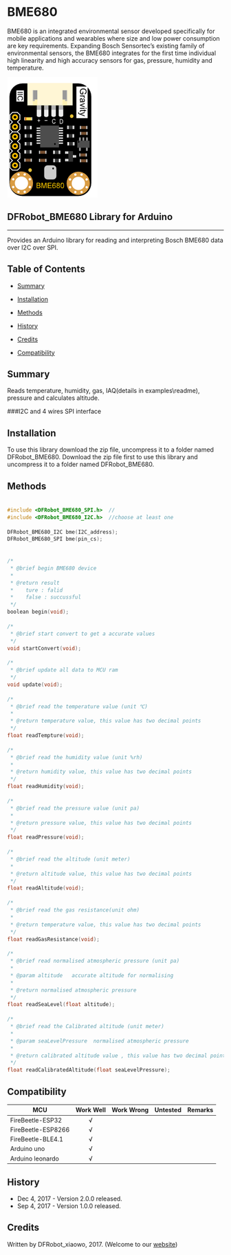 # BME680
BME680 is an integrated environmental sensor developed specifically for mobile applications and wearables 
where size and low power consumption are key requirements. Expanding Bosch Sensortec’s existing family of environmental sensors, 
the BME680 integrates for the first time individual high linearity and high accuracy sensors for gas, pressure, humidity and temperature.

![SVG1](https://raw.githubusercontent.com/DFRobot/binaryfiles/master/SEN0248/SEN0248svg1.png)

## DFRobot_BME680 Library for Arduino
---------------------------------------------------------
Provides an Arduino library for reading and interpreting Bosch BME680 data over I2C over SPI.

## Table of Contents

* [Summary](#summary)
* [Installation](#installation)
* [Methods](#methods)

* [History](#history)
* [Credits](#credits)
* [Compatibility](#compatibility)
<snippet>
<content>

## Summary

Reads temperature, humidity, gas, IAQ(details in examples\readme), pressure and calculates altitude.

###I2C and 4 wires SPI interface


## Installation

To use this library download the zip file, uncompress it to a folder named DFRobot_BME680. 
Download the zip file first to use this library and uncompress it to a folder named DFRobot_BME680. 

## Methods

```C++

#include <DFRobot_BME680_SPI.h>  //
#include <DFRobot_BME680_I2C.h>  //choose at least one

DFRobot_BME680_I2C bme(I2C_address);
DFRobot_BME680_SPI bme(pin_cs);


/*
 * @brief begin BME680 device
 *
 * @return result
 *    ture : falid
 *    false : succussful
 */
boolean begin(void);

/*
 * @brief start convert to get a accurate values
 */
void startConvert(void);

/*
 * @brief update all data to MCU ram
 */
void update(void);

/*
 * @brief read the temperature value (unit ℃)
 *
 * @return temperature value, this value has two decimal points
 */
float readTempture(void);

/*
 * @brief read the humidity value (unit %rh)
 *
 * @return humidity value, this value has two decimal points
 */
float readHumidity(void);

/*
 * @brief read the pressure value (unit pa)
 *
 * @return pressure value, this value has two decimal points
 */
float readPressure(void);

/*
 * @brief read the altitude (unit meter)
 *
 * @return altitude value, this value has two decimal points
 */
float readAltitude(void);

/*
 * @brief read the gas resistance(unit ohm)
 *
 * @return temperature value, this value has two decimal points
 */
float readGasResistance(void);

/*
 * @brief read normalised atmospheric pressure (unit pa)
 *
 * @param altitude   accurate altitude for normalising
 * 
 * @return normalised atmospheric pressure
 */
float readSeaLevel(float altitude);

/*
 * @brief read the Calibrated altitude (unit meter)
 *
 * @param seaLevelPressure  normalised atmospheric pressure
 *
 * @return calibrated altitude value , this value has two decimal points
 */
float readCalibratedAltitude(float seaLevelPressure);

```

## Compatibility

MCU                | Work Well | Work Wrong | Untested  | Remarks
------------------ | :----------: | :----------: | :---------: | -----
FireBeetle-ESP32  |      √       |             |            | 
FireBeetle-ESP8266  |      √       |             |            | 
FireBeetle-BLE4.1 |       √      |             |            | 
Arduino uno |       √      |             |            | 
Arduino leonardo |      √       |             |            | 

## History

- Dec 4, 2017 - Version 2.0.0 released.
- Sep 4, 2017 - Version 1.0.0 released.

## Credits

Written by DFRobot_xiaowo, 2017. (Welcome to our [website](https://www.dfrobot.com/))
